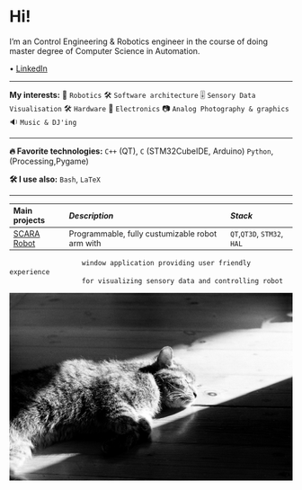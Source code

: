 # Hi!
I’m an Control Engineering & Robotics engineer in the course of doing master degree of Computer Science in Automation.

 • [LinkedIn]()


___
**My interests:**
🤖 `Robotics`
🛠 `Software architecture`
🎚 `Sensory Data Visualisation`
🛠 `Hardware`
🔌 `Electronics`
📷 `Analog Photography & graphics`
🔉 `Music & DJ'ing`

___
**🔥 Favorite technologies:**
`C++` (QT),
`C` (STM32CubeIDE, Arduino)
`Python`, (Processing,Pygame)

**🛠 I use also:**
`Bash`,
`LaTeX`

___
| **Main projects** | _Description_                                        | _Stack_                       |
| :---------------- | :--------------------------------------------------- | :---------------------------- |
| [SCARA Robot]     | Programmable, fully custumizable robot arm with      | `QT`,`QT3D`, `STM32`, `HAL`   |
                      window application providing user friendly experience 
                      for visualizing sensory data and controlling robot
                      

[SCARA Robot]: https://github.com/AdamKubiak/SCARA-PROJECT

![Photo of...](35950012.JPG)
